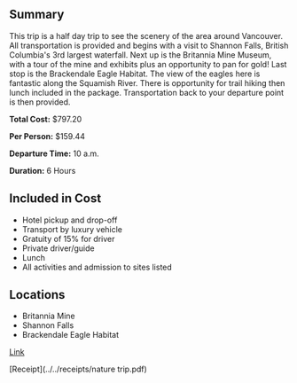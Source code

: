 ## Summary
This trip is a half day trip to see the scenery of the area around Vancouver.  All transportation is provided and begins with a visit to Shannon Falls, British Columbia's 3rd largest waterfall.  Next up is the Britannia Mine Museum, with a tour of the mine and exhibits plus an opportunity to pan for gold!  Last stop is the Brackendale Eagle Habitat.  The view of the eagles here is fantastic along the Squamish River.  There is opportunity for trail hiking then lunch included in the package.  Transportation back to your departure point is then provided.

**Total Cost:** $797.20

**Per Person:** $159.44

**Departure Time:** 10 a.m.

**Duration:** 6 Hours

## Included in Cost
* Hotel pickup and drop-off
* Transport by luxury vehicle
* Gratuity of 15% for driver
* Private driver/guide
* Lunch
* All activities and admission to sites listed

## Locations
* Britannia Mine
* Shannon Falls
* Brackendale Eagle Habitat

[Link](https://www.tripadvisor.com/AttractionProductDetail-g154943-d12272194-Private_Tour_Britannia_Mine_Museum_Shannon_Falls_and_Eagle_Habitat_from_Vancouver-Vancouver_British_Columbia.html)

[Receipt](../../receipts/nature trip.pdf)
